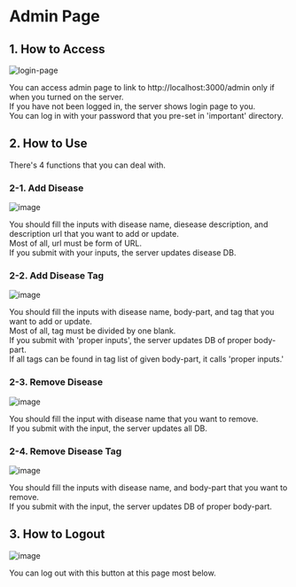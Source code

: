 <h1>Admin Page</h1>

<h2>1. How to Access</h2>

![login-page](https://user-images.githubusercontent.com/54990367/85675850-07af4a00-b701-11ea-8e62-7c6122ce1609.png)

You can access admin page to link to http://localhost:3000/admin only if when you turned on the server. <br>
If you have not been logged in, the server shows login page to you. <br>
You can log in with your password that you pre-set in 'important' directory.

<h2>2. How to Use</h2>

There's 4 functions that you can deal with.

<h3>2-1. Add Disease</h3>

![image](https://user-images.githubusercontent.com/54990367/85679703-9d000d80-b704-11ea-89f5-b8a5d03d49c4.png)

You should fill the inputs with disease name, diesease description, and description url that you want to add or update. <br>
Most of all, url must be form of URL. <br>
If you submit with your inputs, the server updates disease DB.

<h3>2-2. Add Disease Tag</h3>

![image](https://user-images.githubusercontent.com/54990367/85680757-8e662600-b705-11ea-8542-6ccea68981c6.png)

You should fill the inputs with disease name, body-part, and tag that you want to add or update. <br>
Most of all, tag must be divided by one blank. <br>
If you submit with 'proper inputs', the server updates DB of proper body-part. <br>
If all tags can be found in tag list of given body-part, it calls 'proper inputs.' 

<h3>2-3. Remove Disease</h3>

![image](https://user-images.githubusercontent.com/54990367/85682019-d76aaa00-b706-11ea-8408-e4e74c7625fe.png)

You should fill the input with disease name that you want to remove. <br>
If you submit with the input, the server updates all DB. <br>

<h3>2-4. Remove Disease Tag</h3>

![image](https://user-images.githubusercontent.com/54990367/85682999-c5d5d200-b707-11ea-8a58-f95459d41185.png)

You should fill the inputs with disease name, and body-part that you want to remove. <br>
If you submit with the input, the server updates DB of proper body-part.

<h2>3. How to Logout</h2>

![image](https://user-images.githubusercontent.com/54990367/85683436-2ebd4a00-b708-11ea-9c9b-354a3047cb19.png)

You can log out with this button at this page most below.
